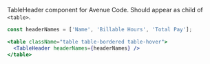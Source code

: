 TableHeader component for Avenue Code. Should appear as child of `<table>`.

```jsx
const headerNames = ['Name', 'Billable Hours', 'Total Pay'];

<table className="table table-bordered table-hover">
  <TableHeader headerNames={headerNames} />
</table>
```
